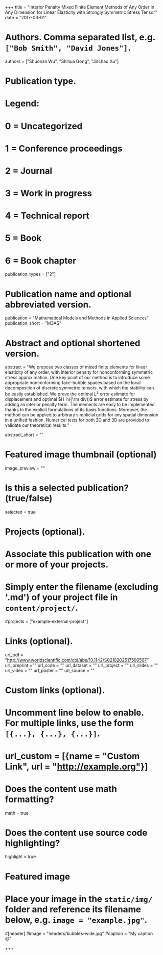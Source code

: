 +++
title = "Interior Penalty Mixed Finite Element Methods of Any Order in Any Dimension for Linear Elasticity with Strongly Symmetric Stress Tensor"
date = "2017-03-01"

# Authors. Comma separated list, e.g. `["Bob Smith", "David Jones"]`.
authors = ["Shuonan Wu", "Shihua Gong", "Jinchao Xu"]

# Publication type.
# Legend:
# 0 = Uncategorized
# 1 = Conference proceedings
# 2 = Journal
# 3 = Work in progress
# 4 = Technical report
# 5 = Book
# 6 = Book chapter
publication_types = ["2"]

# Publication name and optional abbreviated version.
publication = "Mathematical Models and Methods in Applied Sciences"
publication_short = "M3AS"

# Abstract and optional shortened version.
abstract = "We propose two classes of mixed finite elements for linear elasticity of any order, with interior penalty for nonconforming symmetric stress approximation. One key point of our method is to introduce some appropriate nonconforming face-bubble spaces based on the local decomposition of discrete symmetric tensors, with which the stability can be easily established. We prove the optimal $L^2$ error estimate for displacement and optimal $H_h({\rm div})$ error estimate for stress by adding an interior penalty term. The elements are easy to be implemented thanks to the explicit formulations of its basis functions. Moreover, the method can be applied to arbitrary simplicial grids for any spatial dimension in a unified fashion. Numerical tests for both 2D and 3D are provided to validate our theoretical results."


abstract_short = ""

# Featured image thumbnail (optional)
image_preview = ""

# Is this a selected publication? (true/false)
selected = true

# Projects (optional).
#   Associate this publication with one or more of your projects.
#   Simply enter the filename (excluding '.md') of your project file in `content/project/`.
#projects = ["example-external-project"]

# Links (optional).
url_pdf = "http://www.worldscientific.com/doi/abs/10.1142/S0218202517500567" 
url_preprint =""
url_code = ""
url_dataset = ""
url_project = ""
url_slides = ""
url_video = ""
url_poster = ""
url_source = ""

# Custom links (optional).
#   Uncomment line below to enable. For multiple links, use the form `[{...}, {...}, {...}]`.
# url_custom = [{name = "Custom Link", url = "http://example.org"}]

# Does the content use math formatting?
math = true

# Does the content use source code highlighting?
highlight = true

# Featured image
# Place your image in the `static/img/` folder and reference its filename below, e.g. `image = "example.jpg"`.
#[header]
#image = "headers/bubbles-wide.jpg"
#caption = "My caption :smile:"

+++

